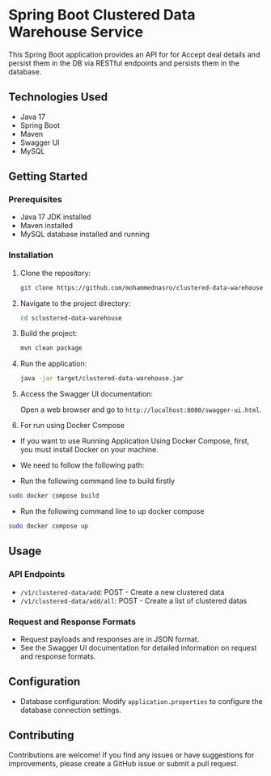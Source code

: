 # Spring Boot Clustered Data Warehouse Service

This Spring Boot application provides an API for for Accept deal details and persist them in the DB via RESTful endpoints and persists them in the database.

## Technologies Used

- Java 17
- Spring Boot
- Maven
- Swagger UI
- MySQL

## Getting Started

### Prerequisites

- Java 17 JDK installed
- Maven installed
- MySQL database installed and running

### Installation

1. Clone the repository:

    ```bash
    git clone https://github.com/mohammednasro/clustered-data-warehouse
    ```

2. Navigate to the project directory:

    ```bash
    cd sclustered-data-warehouse
    ```

3. Build the project:

    ```bash
    mvn clean package
    ```

4. Run the application:

    ```bash
    java -jar target/clustered-data-warehouse.jar
    ```

5. Access the Swagger UI documentation:

    Open a web browser and go to `http://localhost:8080/swagger-ui.html`.


6. For run using Docker Compose

- If you want to use Running Application Using Docker Compose, first, you must install Docker on your machine. 
- We need to follow the following path:

- Run the following command line to build firstly
 ```bash
 sudo docker compose build
 ```
- Run the following command line to up docker compose
 ```bash
 sudo docker compose up
 ```


## Usage

### API Endpoints

- `/v1/clustered-data/add`: POST - Create a new clustered data
- `/v1/clustered-data/add/all`: POST - Create a list of clustered datas

### Request and Response Formats

- Request payloads and responses are in JSON format.
- See the Swagger UI documentation for detailed information on request and response formats.

## Configuration

- Database configuration: Modify `application.properties` to configure the database connection settings.

## Contributing

Contributions are welcome! If you find any issues or have suggestions for improvements, please create a GitHub issue or submit a pull request.
